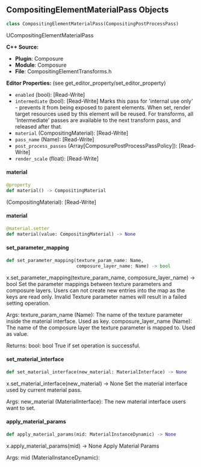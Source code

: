 ## CompositingElementMaterialPass Objects

```python
class CompositingElementMaterialPass(CompositingPostProcessPass)
```

UCompositingElementMaterialPass

**C++ Source:**

- **Plugin**: Composure
- **Module**: Composure
- **File**: CompositingElementTransforms.h

**Editor Properties:** (see get_editor_property/set_editor_property)

- ``enabled`` (bool):  [Read-Write]
- ``intermediate`` (bool):  [Read-Write] Marks this pass for 'internal use only' - prevents it from being exposed to parent elements.
  When set, render target resources used by this element will be reused. For transforms, all 'Intermediate'
  passes are available to the next transform pass, and released after that.
- ``material`` (CompositingMaterial):  [Read-Write]
- ``pass_name`` (Name):  [Read-Write]
- ``post_process_passes`` (Array[ComposurePostProcessPassPolicy]):  [Read-Write]
- ``render_scale`` (float):  [Read-Write]

<a id="unreal.CompositingElementMaterialPass.material"></a>

#### material

```python
@property
def material() -> CompositingMaterial
```

(CompositingMaterial):  [Read-Write]

<a id="unreal.CompositingElementMaterialPass.material"></a>

#### material

```python
@material.setter
def material(value: CompositingMaterial) -> None
```

<a id="unreal.CompositingElementMaterialPass.set_parameter_mapping"></a>

#### set_parameter_mapping

```python
def set_parameter_mapping(texture_param_name: Name,
                          composure_layer_name: Name) -> bool
```

x.set_parameter_mapping(texture_param_name, composure_layer_name) -> bool
Set the parameter mappings between texture parameters and composure layers. Users can not create new entries into the map as the keys are read only.
Invalid Texture parameter names will result in a failed setting operation.

Args:
    texture_param_name (Name): The name of the texture parameter inside the material interface. Used as key.
    composure_layer_name (Name): The name of the composure layer the texture parameter is mapped to. Used as value.

Returns:
    bool: bool                  True if set operation is successful.

<a id="unreal.CompositingElementMaterialPass.set_material_interface"></a>

#### set_material_interface

```python
def set_material_interface(new_material: MaterialInterface) -> None
```

x.set_material_interface(new_material) -> None
Set the material interface used by current material pass.

Args:
    new_material (MaterialInterface): The new material interface users want to set.

<a id="unreal.CompositingElementMaterialPass.apply_material_params"></a>

#### apply_material_params

```python
def apply_material_params(mid: MaterialInstanceDynamic) -> None
```

x.apply_material_params(mid) -> None
Apply Material Params

Args:
    mid (MaterialInstanceDynamic):

<a id="unreal.CompositingTonemapPass"></a>